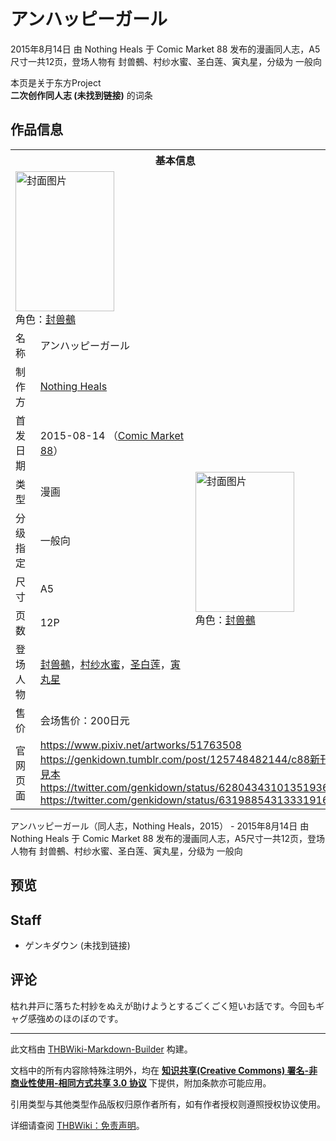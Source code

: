 # アンハッピーガール

<!-- source html: G:\repos\THBWiki-Markdown-Builder\THBWikiMarkdown\Temp\main\8\88\ns0%3A%E3%82%A2%E3%83%B3%E3%83%8F%E3%83%83%E3%83%94%E3%83%BC%E3%82%AC%E3%83%BC%E3%83%AB.html -->

2015年8月14日 由 Nothing Heals 于 Comic Market 88 发布的漫画同人志，A5尺寸一共12页，登场人物有 封兽鵺、村纱水蜜、圣白莲、寅丸星，分级为 一般向

本页是关于东方Project  
 **二次创作同人志 (未找到链接)** 的词条

## 作品信息

<table><tbody><tr><th colspan="3">基本信息</th></tr><tr><td class="cover-artwork-mobile" colspan="2"><a href="./文件-アンハッピーガール封面.png.md" class="image" title="封面图片"><img alt="封面图片" src="https://upload.thwiki.cc/thumb/a/af/%E3%82%A2%E3%83%B3%E3%83%8F%E3%83%83%E3%83%94%E3%83%BC%E3%82%AC%E3%83%BC%E3%83%AB%E5%B0%81%E9%9D%A2.png/158px-%E3%82%A2%E3%83%B3%E3%83%8F%E3%83%83%E3%83%94%E3%83%BC%E3%82%AC%E3%83%BC%E3%83%AB%E5%B0%81%E9%9D%A2.png" decoding="async" loading="lazy" width="158" height="224" srcset="https://upload.thwiki.cc/thumb/a/af/%E3%82%A2%E3%83%B3%E3%83%8F%E3%83%83%E3%83%94%E3%83%BC%E3%82%AC%E3%83%BC%E3%83%AB%E5%B0%81%E9%9D%A2.png/238px-%E3%82%A2%E3%83%B3%E3%83%8F%E3%83%83%E3%83%94%E3%83%BC%E3%82%AC%E3%83%BC%E3%83%AB%E5%B0%81%E9%9D%A2.png 1.5x, https://upload.thwiki.cc/thumb/a/af/%E3%82%A2%E3%83%B3%E3%83%8F%E3%83%83%E3%83%94%E3%83%BC%E3%82%AC%E3%83%BC%E3%83%AB%E5%B0%81%E9%9D%A2.png/317px-%E3%82%A2%E3%83%B3%E3%83%8F%E3%83%83%E3%83%94%E3%83%BC%E3%82%AC%E3%83%BC%E3%83%AB%E5%B0%81%E9%9D%A2.png 2x" data-file-width="516" data-file-height="729"></a><div class="cover-char">角色：<a href="./封兽鵺.md" title="封兽鵺">封兽鵺</a></div></td>
</tr><tr><td class="label">名称</td><td colspan="2"> アンハッピーガール </td></tr><tr><td class="label">制作方</td><td><a href="./Nothing_Heals.md" title="Nothing Heals">Nothing Heals</a></td><td class="cover-artwork" rowspan="8" style="min-width:224px;"><a href="./文件-アンハッピーガール封面.png.md" class="image" title="封面图片"><img alt="封面图片" src="https://upload.thwiki.cc/thumb/a/af/%E3%82%A2%E3%83%B3%E3%83%8F%E3%83%83%E3%83%94%E3%83%BC%E3%82%AC%E3%83%BC%E3%83%AB%E5%B0%81%E9%9D%A2.png/158px-%E3%82%A2%E3%83%B3%E3%83%8F%E3%83%83%E3%83%94%E3%83%BC%E3%82%AC%E3%83%BC%E3%83%AB%E5%B0%81%E9%9D%A2.png" decoding="async" loading="lazy" width="158" height="224" srcset="https://upload.thwiki.cc/thumb/a/af/%E3%82%A2%E3%83%B3%E3%83%8F%E3%83%83%E3%83%94%E3%83%BC%E3%82%AC%E3%83%BC%E3%83%AB%E5%B0%81%E9%9D%A2.png/238px-%E3%82%A2%E3%83%B3%E3%83%8F%E3%83%83%E3%83%94%E3%83%BC%E3%82%AC%E3%83%BC%E3%83%AB%E5%B0%81%E9%9D%A2.png 1.5x, https://upload.thwiki.cc/thumb/a/af/%E3%82%A2%E3%83%B3%E3%83%8F%E3%83%83%E3%83%94%E3%83%BC%E3%82%AC%E3%83%BC%E3%83%AB%E5%B0%81%E9%9D%A2.png/317px-%E3%82%A2%E3%83%B3%E3%83%8F%E3%83%83%E3%83%94%E3%83%BC%E3%82%AC%E3%83%BC%E3%83%AB%E5%B0%81%E9%9D%A2.png 2x" data-file-width="516" data-file-height="729"></a><div class="cover-char">角色：<a href="./封兽鵺.md" title="封兽鵺">封兽鵺</a></div></td>
</tr><tr><td class="label">首发日期</td><td>2015-08-14&#160;（<a href="/展会作品列表?e=Comic+Market%2388">Comic Market 88</a>）</td></tr><tr><td class="label">类型</td><td>漫画</td></tr><tr><td class="label">分级指定</td><td>一般向</td></tr><tr><td class="label">尺寸</td><td>A5</td></tr><tr><td class="label">页数</td><td>12P</td></tr><tr><td class="label">登场人物</td><td><a href="./封兽鵺.md" title="封兽鵺">封兽鵺</a>，<a href="./村纱水蜜.md" title="村纱水蜜">村纱水蜜</a>，<a href="./圣白莲.md" title="圣白莲">圣白莲</a>，<a href="./寅丸星.md" title="寅丸星">寅丸星</a></td></tr><tr><td class="label">售价</td><td>会场售价：200日元</td></tr>
<tr><td class="label">官网页面</td><td colspan="2"><a rel="nofollow" class="external free" href="https://www.pixiv.net/artworks/51763508">https://www.pixiv.net/artworks/51763508</a><br><a rel="nofollow" class="external free" href="https://genkidown.tumblr.com/post/125748482144/c88新刊見本">https://genkidown.tumblr.com/post/125748482144/c88新刊見本</a><br><a rel="nofollow" class="external free" href="https://twitter.com/genkidown/status/628043431013519360">https://twitter.com/genkidown/status/628043431013519360</a><br><a rel="nofollow" class="external free" href="https://twitter.com/genkidown/status/631988543133319168">https://twitter.com/genkidown/status/631988543133319168</a></td></tr></tbody></table>

アンハッピーガール（同人志，Nothing Heals，2015） - 2015年8月14日 由 Nothing Heals 于 Comic Market 88 发布的漫画同人志，A5尺寸一共12页，登场人物有 封兽鵺、村纱水蜜、圣白莲、寅丸星，分级为 一般向

## 预览

## Staff
- ゲンキダウン (未找到链接)


## 评论
  
枯れ井戸に落ちた村紗をぬえが助けようとするごくごく短いお話です。今回もギャグ感強めのほのぼのです。
  
  
  

  





---

此文档由 [THBWiki-Markdown-Builder](https://github.com/Delsin-Yu/THBWiki-Markdown-Builder) 构建。

文档中的所有内容除特殊注明外，均在 [**知识共享(Creative Commons) 署名-非商业性使用-相同方式共享 3.0 协议**](https://creativecommons.org/licenses/by-sa/3.0/deed.zh-hans) 下提供，附加条款亦可能应用。

引用类型与其他类型作品版权归原作者所有，如有作者授权则遵照授权协议使用。

详细请查阅 [THBWiki：免责声明](https://thbwiki.cc/THBWiki:%E5%85%8D%E8%B4%A3%E5%A3%B0%E6%98%8E)。

